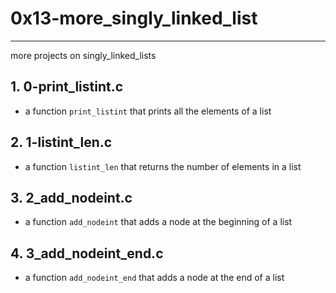 # 0x13-more_singly_linked_list

--- 

more projects on singly_linked_lists

## 1. 0-print_listint.c
- a function `print_listint` that prints all the elements of a list

## 2. 1-listint_len.c
-  a function `listint_len` that returns the number of elements in a list

## 3. 2_add_nodeint.c
- a function `add_nodeint` that adds a node at the beginning of a list

## 4. 3_add_nodeint_end.c
- a function `add_nodeint_end` that adds a node at the end of a list

